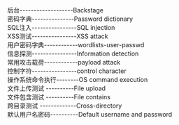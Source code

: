 后台-------------------Backstage  
密码字典---------------Password dictionary  
SQL注入----------------SQL injection  
XSS测试----------------XSS attack  
用户密码字典------------wordlists-user-passwd  
信息探测----------------Information detection   
常用攻击载荷------------payload attack  
控制字符----------------control character  
操作系统命令执行--------OS command execution  
文件上传测试	----------File upload  
文件包含测试	----------File contains  
跨目录测试	-------------Cross-directory  
默认用户名密码----------Default username and password  
